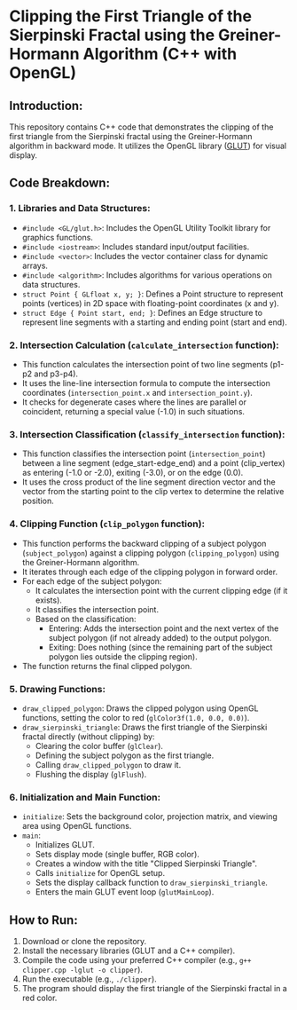 
# Clipping the First Triangle of the Sierpinski Fractal using the Greiner-Hormann Algorithm (C++ with OpenGL)

## Introduction:

This repository contains C++ code that demonstrates the clipping of the first triangle from the Sierpinski fractal using the Greiner-Hormann algorithm in backward mode. It utilizes the OpenGL library ([GLUT](https://freeglut.sourceforge.net/)) for visual display.

## Code Breakdown:

### 1. Libraries and Data Structures:

- `#include <GL/glut.h>`: Includes the OpenGL Utility Toolkit library for graphics functions.
- `#include <iostream>`: Includes standard input/output facilities.
- `#include <vector>`: Includes the vector container class for dynamic arrays.
- `#include <algorithm>`: Includes algorithms for various operations on data structures.
- `struct Point { GLfloat x, y; }`: Defines a Point structure to represent points (vertices) in 2D space with floating-point coordinates (x and y).
- `struct Edge { Point start, end; }`: Defines an Edge structure to represent line segments with a starting and ending point (start and end).

### 2. Intersection Calculation (`calculate_intersection` function):

- This function calculates the intersection point of two line segments (p1-p2 and p3-p4).
- It uses the line-line intersection formula to compute the intersection coordinates (`intersection_point.x` and `intersection_point.y`).
- It checks for degenerate cases where the lines are parallel or coincident, returning a special value (-1.0) in such situations.

### 3. Intersection Classification (`classify_intersection` function):

- This function classifies the intersection point (`intersection_point`) between a line segment (edge_start-edge_end) and a point (clip_vertex) as entering (-1.0 or -2.0), exiting (-3.0), or on the edge (0.0).
- It uses the cross product of the line segment direction vector and the vector from the starting point to the clip vertex to determine the relative position.

### 4. Clipping Function (`clip_polygon` function):

- This function performs the backward clipping of a subject polygon (`subject_polygon`) against a clipping polygon (`clipping_polygon`) using the Greiner-Hormann algorithm.
- It iterates through each edge of the clipping polygon in forward order.
- For each edge of the subject polygon:
  - It calculates the intersection point with the current clipping edge (if it exists).
  - It classifies the intersection point.
  - Based on the classification:
    - Entering: Adds the intersection point and the next vertex of the subject polygon (if not already added) to the output polygon.
    - Exiting: Does nothing (since the remaining part of the subject polygon lies outside the clipping region).
- The function returns the final clipped polygon.

### 5. Drawing Functions:

- `draw_clipped_polygon`: Draws the clipped polygon using OpenGL functions, setting the color to red (`glColor3f(1.0, 0.0, 0.0)`).
- `draw_sierpinski_triangle`: Draws the first triangle of the Sierpinski fractal directly (without clipping) by:
  - Clearing the color buffer (`glClear`).
  - Defining the subject polygon as the first triangle.
  - Calling `draw_clipped_polygon` to draw it.
  - Flushing the display (`glFlush`).

### 6. Initialization and Main Function:

- `initialize`: Sets the background color, projection matrix, and viewing area using OpenGL functions.
- `main`:
  - Initializes GLUT.
  - Sets display mode (single buffer, RGB color).
  - Creates a window with the title "Clipped Sierpinski Triangle".
  - Calls `initialize` for OpenGL setup.
  - Sets the display callback function to `draw_sierpinski_triangle`.
  - Enters the main GLUT event loop (`glutMainLoop`).

## How to Run:

1. Download or clone the repository.
2. Install the necessary libraries (GLUT and a C++ compiler).
3. Compile the code using your preferred C++ compiler (e.g., `g++ clipper.cpp -lglut -o clipper`).
4. Run the executable (e.g., `./clipper`).
5. The program should display the first triangle of the Sierpinski fractal in a red color.

